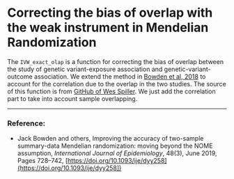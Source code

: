 # Correcting the bias of overlap with the weak instrument in Mendelian Randomization

The `IVW_exact_olap` is a function for correcting the bias of overlap between the study of genetic variant-exposure association and genetic-variant-outcome association. We extend
the method in [Bowden et al, 2018](https://academic.oup.com/ije/article/48/3/728/5251908) to account for the correlation due to the overlap in the two studies.  The source of this function is from [GitHub of Wes Spiller](https://github.com/WSpiller/RadialMR). We just add the correlation part to take into account sample overlapping. 

---
### Reference:
* Jack Bowden and others, Improving the accuracy of two-sample summary-data Mendelian randomization: moving beyond the NOME assumption, _International Journal of Epidemiology_, 48(3), June 2019, Pages 728–742, [https://doi.org/10.1093/ije/dyy258](https://doi.org/10.1093/ije/dyy258])
